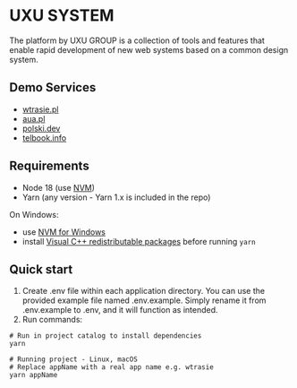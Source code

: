 # UXU SYSTEM

The platform by UXU GROUP is a collection of tools and features that enable rapid development of new web systems based on a common design system.

## Demo Services

- [wtrasie.pl](https://wtrasie.pl/)
- [aua.pl](https://aua.pl)
- [polski.dev](https://polski.dev)
- [telbook.info](https://telbook.info)

## Requirements

- Node 18 (use [NVM](https://github.com/nvm-sh/nvm))
- Yarn (any version - Yarn 1.x is included in the repo)

On Windows:

- use [NVM for Windows](https://github.com/coreybutler/nvm-windows)
- install [Visual C++ redistributable packages](https://support.microsoft.com/en-us/topic/the-latest-supported-visual-c-downloads-2647da03-1eea-4433-9aff-95f26a218cc0) before running `yarn`

## Quick start

1. Create .env file within each application directory. You can use the provided example file named .env.example. Simply rename it from .env.example to .env, and it will function as intended.
1. Run commands:

```shell
# Run in project catalog to install dependencies
yarn
```

```shell
# Running project - Linux, macOS
# Replace appName with a real app name e.g. wtrasie
yarn appName
```
